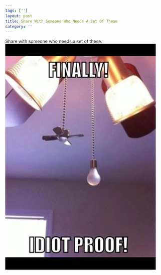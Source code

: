 ```yaml
---
tags: ['']
layout: post
title: Share With Someone Who Needs A Set Of These
category: ''
---
```

Share with someone who needs a set of these.
![Share with someone who needs a set of these.](/uploads/2015-5-27-share-with-someone-who-needs-a-set-of-these.jpg)
